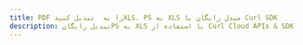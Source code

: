 ---title: PDF را به  تبدیل کنیدXLS، PS به XLS مبدل رایگان یا Curl SDKdescription: تبدیل رایگانPS به XLS با استفاده از Curl Cloud APIs & SDK همچنین اسناد PDF را در Cloud ایجاد، ویرایش و رندر کنید.---